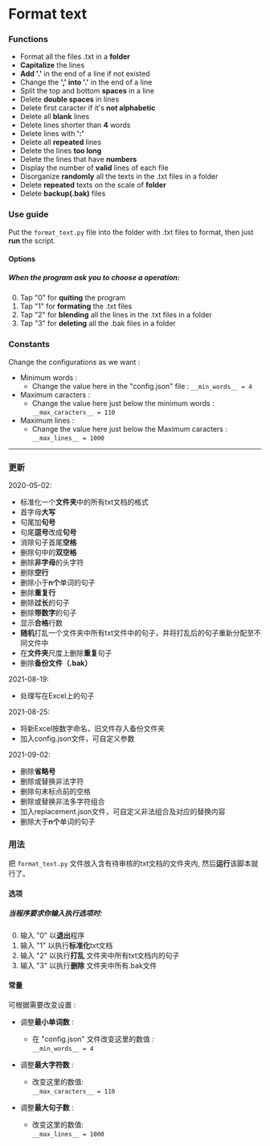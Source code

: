 # Format text

### Functions
* Format all the files .txt in a **folder**
* **Capitalize** the lines
* **Add '.'** in the end of a line if not existed
* Change the **',' into '.'** in the end of a line
* Split the top and bottom **spaces** in a line
* Delete **double spaces** in lines
* Delete first caracter if it's **not alphabetic**
* Delete all **blank** lines
* Delete lines shorter than **4** words
* Delete lines with **':'**
* Delete all **repeated** lines
* Delete the lines **too long**
* Delete the lines that have **numbers**
* Display the number of **valid** lines of each file
* Disorganize **randomly** all the texts in the .txt files in a folder
* Delete **repeated** texts on the scale of **folder**
* Delete **backup(.bak)** files

### Use guide
Put the ``format_text.py`` file into the folder with .txt files to format, then just **run** the script.

#### Options
##### When the program ask you to choose a operation: 
0. Tap "0" for **quiting** the program
1. Tap "1" for **formating** the .txt files
2. Tap "2" for **blending** all the lines in the .txt files in a folder 
3. Tap "3" for **deleting** all the .bak files in a folder 

### Constants
Change the configurations as we want : 
* Minimum words : 
  * Change the value here in the "config.json" file : ``__min_words__ = 4``
* Maximum caracters :
  * Change the value here just below the minimum words : 
  ``__max_caracters__ = 110``
* Maximum lines :
  * Change the value here just below the Maximum caracters : 
  ``__max_lines__ = 1000``

___________

### 更新
2020-05-02:
* 标准化一个**文件夹**中的所有txt文档的格式
* 首字母**大写**
* 句尾加**句号**
* 句尾**逗号**改成**句号**
* 消除句子首尾**空格**
* 删除句中的**双空格**
* 删除**非字母**的头字符
* 删除**空行**
* 删除小于**n个**单词的句子
* 删除**重复行**
* 删除**过长**的句子
* 删除**带数字**的句子
* 显示**合格**行数
* **随机**打乱一个文件夹中所有txt文件中的句子，并将打乱后的句子重新分配至不同文件中
* 在**文件夹**尺度上删除**重复**句子
* 删除**备份文件（.bak）**

2021-08-19:
* 处理写在Excel上的句子

2021-08-25:
* 将新Excel按数字命名，旧文件存入备份文件夹
* 加入config.json文件，可自定义参数

2021-09-02:
* 删除**省略号**
* 删除或替换非法字符
* 删除句末标点前的空格
* 删除或替换非法多字符组合
* 加入replacement.json文件，可自定义非法组合及对应的替换内容
* 删除大于**n个**单词的句子

### 用法
把 ``format_text.py`` 文件放入含有待审核的txt文档的文件夹内, 然后**运行**该脚本就行了。

#### 选项
##### 当程序要求你输入执行选项时: 
0. 输入 "0" 以**退出**程序
1. 输入 "1" 以执行**标准化**txt文档
2. 输入 "2" 以执行**打乱** 文件夹中所有txt文档内的句子
3. 输入 "3" 以执行**删除** 文件夹中所有.bak文件

#### 常量
可根据需要改变设置 : 
* 调整**最小单词数** : 
  * 在 "config.json" 文件改变这里的数值 : <br>
  ``__min_words__ = 4``


* 调整**最大字符数** :
  * 改变这里的数值: <br>
  ``__max_caracters__ = 110``


* 调整**最大句子数** :
  * 改变这里的数值: <br>
  ``__max_lines__ = 1000``